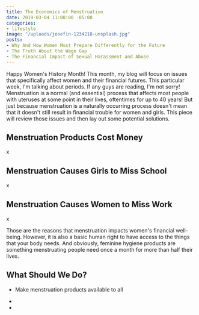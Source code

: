 ```yaml
---
title: The Economics of Menstruation
date: 2019-03-04 11:00:00 -05:00
categories:
- lifestyle
image: "/uploads/josefin-1234218-unsplash.jpg"
posts:
- Why And How Women Must Prepare Differently for the Future
- The Truth About the Wage Gap
- The Financial Impact of Sexual Harassment and Abuse
---
```


Happy Women's History Month! This month, my blog will focus on issues that specifically affect women and their financial futures. This particular week, I'm talking about periods. If any guys are reading, I'm not sorry! Menstruation is a normal (and essential) process that affects most people with uteruses at some point in their lives, oftentimes for up to 40 years! But just because menstruation is a naturally occurring process doesn't mean that it doesn't still result in financial trouble for women and girls. This piece will review those issues and then lay out some potential solutions. 

## Menstruation Products Cost Money

x

## Menstruation Causes Girls to Miss School

x

## Menstruation Causes Women to Miss Work

x

Those are the reasons that menstruation impacts women's financial well-being. However, it is also a basic human right to have access to the things that your body needs. And obviously, feminine hygiene products are something menstruating people need once a month for more than half their lives. 

## What Should We Do?

* Make menstruation products available to all

* 

* 